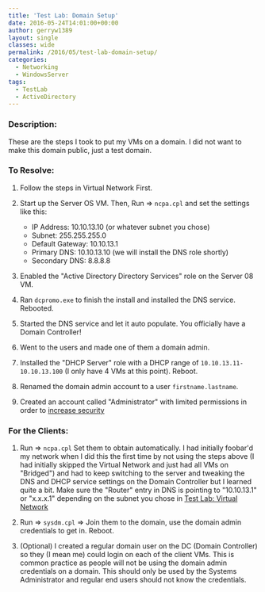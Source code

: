 ```yaml
---
title: 'Test Lab: Domain Setup'
date: 2016-05-24T14:01:00+00:00
author: gerryw1389
layout: single
classes: wide
permalink: /2016/05/test-lab-domain-setup/
categories:
  - Networking
  - WindowsServer
tags:
  - TestLab
  - ActiveDirectory
---
```

<!--more-->

### Description:

These are the steps I took to put my VMs on a domain. I did not want to make this domain public, just a test domain.

### To Resolve:

1. Follow the steps in Virtual Network First.

2. Start up the Server OS VM. Then, Run => `ncpa.cpl` and set the settings like this:

   - IP Address: 10.10.13.10 (or whatever subnet you chose)  
   - Subnet: 255.255.255.0  
   - Default Gateway: 10.10.13.1
   - Primary DNS: 10.10.13.10 (we will install the DNS role shortly)  
   - Secondary DNS: 8.8.8.8

3. Enabled the "Active Directory Directory Services" role on the Server 08 VM.

4. Ran `dcpromo.exe` to finish the install and installed the DNS service. Rebooted.

5. Started the DNS service and let it auto populate. You officially have a Domain Controller!

6. Went to the users and made one of them a domain admin.

7. Installed the "DHCP Server" role with a DHCP range of `10.10.13.11-10.10.13.100` (I only have 4 VMs at this point). Reboot.

8. Renamed the domain admin account to a user `firstname.lastname`.

9. Created an account called "Administrator" with limited permissions in order to [increase security](https://technet.microsoft.com/en-us/library/cc700835.aspx)

### For the Clients:

1. Run => `ncpa.cpl` Set them to obtain automatically. I had initially foobar'd my network when I did this the first time by not using the steps above (I had initially skipped the Virtual Network and just had all VMs on "Bridged") and had to keep switching to the server and tweaking the DNS and DHCP service settings on the Domain Controller but I learned quite a bit. Make sure the "Router" entry in DNS is pointing to "10.10.13.1" or "x.x.x.1" depending on the subnet you chose in [Test Lab: Virtual Network](https://automationadmin.com/2016/05/test-lab-virtual-network/)

2. Run => `sysdm.cpl` => Join them to the domain, use the domain admin credentials to get in. Reboot.

3. (Optional) I created a regular domain user on the DC (Domain Controller) so they (I mean me) could login on each of the client VMs. This is common practice as people will not be using the domain admin credentials on a domain. This should only be used by the Systems Administrator and regular end users should not know the credentials.